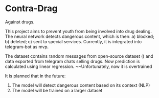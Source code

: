 # Contra-Drag
Against drugs.



This project aims to prevent youth from being involved into drug dealing. 
The neural network detects dangerous content, which is then: a) blocked; b) deleted; c) sent to special services. 
Currently, it is integrated into telegram-bot as mvp. 

The dataset contains random messages from open-source dataset () and data exported from telegram chats selling drugs. 
Now prediction is calculated using linear regression. ~~Unfortunately, now it is overtrained

It is planned that in the future:
1. The model will detect dangerous content based on its context (NLP)
2. The model will be trained on a larger dataset

